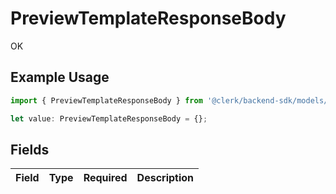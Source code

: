 # PreviewTemplateResponseBody

OK

## Example Usage

```typescript
import { PreviewTemplateResponseBody } from '@clerk/backend-sdk/models/operations';

let value: PreviewTemplateResponseBody = {};
```

## Fields

| Field | Type | Required | Description |
| ----- | ---- | -------- | ----------- |
